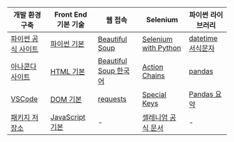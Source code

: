 | 개발 환경 구축 | Front End 기본 기술 | 웹 접속 | Selenium | 파이썬 라이브러리 |
|---|---|---|---|---|
| [파이썬 공식 사이트](https://www.python.org/) | [파이썬 기본](https://www.w3schools.com/python/default.asp) | [Beautiful Soup](https://www.crummy.com/software/BeautifulSoup/bs4/doc/index.html) | [Selenium with Python](https://selenium-python.readthedocs.io/) | [datetime 서식문자](https://docs.python.org/3/library/datetime.html#strftime-and-strptime-format-codes) |
| [아나콘다 사이트](https://anaconda.org/) | [HTML 기본](https://www.w3schools.com/html/) | [Beautiful Soup 한국어](https://www.crummy.com/software/BeautifulSoup/bs4/doc.ko/) | [Action Chains](https://selenium-python.readthedocs.io/api.html#module-selenium.webdriver.common.action_chains) | [pandas](https://pandas.pydata.org/pandas-docs/stable/) |
| [VSCode](https://code.visualstudio.com/) | [DOM 기본](https://www.w3schools.com/js/js_htmldom.asp) | [requests](https://2.python-requests.org//en/master/) | [Special Keys](https://selenium-python.readthedocs.io/api.html#module-selenium.webdriver.common.keys) | [Pandas 요약](https://github.com/pandas-dev/pandas/blob/master/doc/cheatsheet/Pandas_Cheat_Sheet.pdf) |
| [패키지 저장소](https://pypi.org/) | [JavaScript 기본](https://www.w3schools.com/js/default.asp) | - | [셀레니엄 공식 문서](https://www.selenium.dev/documentation/) | - |
